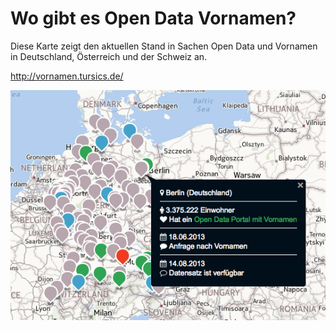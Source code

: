 ﻿Wo gibt es Open Data Vornamen?
==============================

Diese Karte zeigt den aktuellen Stand in Sachen Open Data und Vornamen in Deutschland, Österreich und der Schweiz an.

http://vornamen.tursics.de/

![Preview](https://raw.githubusercontent.com/tursics/NameYourBabe/master/map/images/facebookimage.png)
